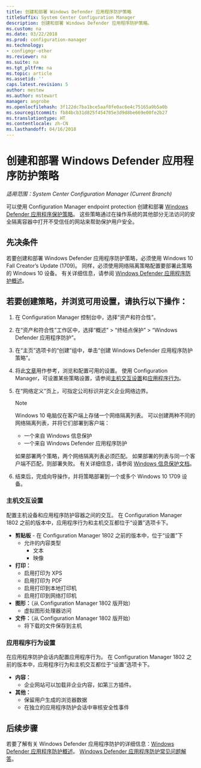 ```yaml
---
title: 创建和部署 Windows Defender 应用程序防护策略
titleSuffix: System Center Configuration Manager
description: 创建和部署 Windows Defender 应用程序防护策略。
ms.custom: na
ms.date: 03/22/2018
ms.prod: configuration-manager
ms.technology:
- configmgr-other
ms.reviewer: na
ms.suite: na
ms.tgt_pltfrm: na
ms.topic: article
ms.assetid: ''
caps.latest.revision: 5
author: mestew
ms.author: mstewart
manager: angrobe
ms.openlocfilehash: 3f122dc7ba1bce5aaf8fe0ac6e4c75165a9b5a0b
ms.sourcegitcommit: fb84bcb31d825f454785e3d9d8be669e00fe2b27
ms.translationtype: HT
ms.contentlocale: zh-CN
ms.lasthandoff: 04/16/2018
---
```

# <a name="create-and-deploy-windows-defender-application-guard-policy"></a>创建和部署 Windows Defender 应用程序防护策略 
*适用范围：System Center Configuration Manager (Current Branch)*
<!-- 1351960 -->
可以使用 Configuration Manager endpoint protection 创建和部署 [Windows Defender 应用程序保护策略](https://docs.microsoft.com/windows/threat-protection/windows-defender-application-guard/wd-app-guard-overview)。 这些策略通过在操作系统的其他部分无法访问的安全隔离容器中打开不受信任的网站来帮助保护用户安全。

## <a name="prerequisites"></a>先决条件

若要创建和部署 Windows Defender 应用程序防护策略，必须使用 Windows 10 Fall Creator’s Update (1709)。 同样，必须使用网络隔离策略配置要部署此策略的 Windows 10 设备。 有关详细信息，请参阅 [Windows Defender 应用程序防护概述](https://docs.microsoft.com/windows/threat-protection/windows-defender-application-guard/wd-app-guard-overview)。 


## <a name="create-a-policy-and-to-browse-the-available-settings"></a>若要创建策略，并浏览可用设置，请执行以下操作：

1. 在 Configuration Manager 控制台中，选择“资产和符合性”。
2. 在“资产和符合性”工作区中，选择“概述” > “终结点保护” > “Windows Defender 应用程序防护”。
3. 在“主页”选项卡的“创建”组中，单击“创建 Windows Defender 应用程序防护策略”。
4. 将此[文章](https://docs.microsoft.com/windows/security/threat-protection/windows-defender-application-guard/configure-wd-app-guard)用作参考，浏览和配置可用的设置。 使用 Configuration Manager，可设置某些策略设置，请参阅[主机交互设置](#BKMK_HIS)和[应用程序行为](#BKMK_AppB)。
5. 在“网络定义”页上，可指定公司标识并定义企业网络边界。

    > [!NOTE]
    > Windows 10 电脑仅在客户端上存储一个网络隔离列表。 可以创建两种不同的网络隔离列表，并将它们部署到客户端：
    >
    >  - 一个来自 Windows 信息保护
    >  - 一个来自 Windows Defender 应用程序防护
    >
    > 如果部署两个策略，两个网络隔离列表必须匹配。 如果部署的列表与同一个客户端不匹配，则部署失败。 有关详细信息，请参阅 [Windows 信息保护文档](https://docs.microsoft.com/windows/threat-protection/windows-information-protection/create-wip-policy-using-sccm)。
    > 
    > 

6. 结束后，完成向导操作，并将策略部署到一个或多个 Windows 10 1709 设备。

### <a name="bkmk_HIS"></a> 主机交互设置
配置主机设备和应用程序防护容器之间的交互。 在 Configuration Manager 1802 之前的版本中，应用程序行为和主机交互都位于“设置”选项卡下。

- **剪贴板** - 在 Configuration Manager 1802 之前的版本中，位于“设置”下
    - 允许的内容类型
        - 文本
        - 映像
- **打印：**
    - 启用打印为 XPS
    - 启用打印为 PDF
    - 启用打印到本地打印机
    - 启用打印到网络打印机
- **图形：**（从 Configuration Manager 1802 版开始）
    - 虚拟图形处理器访问
- **文件：**（从 Configuration Manager 1802 版开始）
    - 将下载的文件保存到主机

### <a name="bkmk_ABS"></a> 应用程序行为设置
在应用程序防护会话内配置应用程序行为。 在 Configuration Manager 1802 之前的版本中，应用程序行为和主机交互都位于“设置”选项卡下。

- **内容：**
   - 企业网站可以加载非企业内容，如第三方插件。
- **其他：**
    - 保留用户生成的浏览器数据
    - 在独立的应用程序防护会话中审核安全性事件



## <a name="next-steps"></a>后续步骤
若要了解有关 Windows Defender 应用程序防护的详细信息：[Windows Defender 应用程序防护概述](https://docs.microsoft.com/windows/security/threat-protection/windows-defender-application-guard/wd-app-guard-overview)。
[Windows Defender 应用程序防护常见问题解答](https://docs.microsoft.com/windows/security/threat-protection/windows-defender-application-guard/faq-wd-app-guard)。
